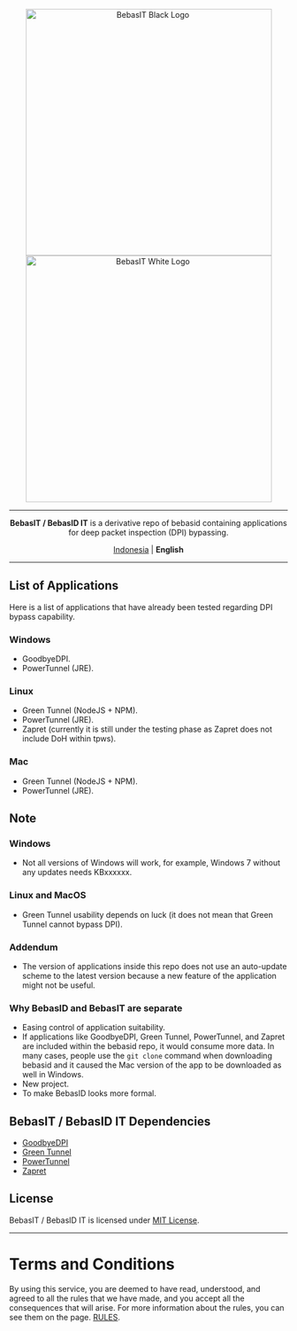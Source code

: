 <p align="center">
    <img src="https://github.com/bebasid/bebasit/blob/master/dev/resources/logo/bebasit-black.svg#gh-light-mode-only" alt="BebasIT Black Logo" width="445">
    <img src="https://github.com/bebasid/bebasit/blob/master/dev/resources/logo/bebasit-white.svg#gh-dark-mode-only" alt="BebasIT White Logo" width="445"></br>
</p>
<hr>
<p align="center">
  <b>BebasIT / BebasID IT</b> is a derivative repo of bebasid containing applications for deep packet inspection (DPI) bypassing.
</p>
<p align="center"> 
<a href="README.md">Indonesia</a> | <b>English</b>
</p>

---

## List of Applications
Here is a list of applications that have already been tested regarding DPI bypass capability.
### Windows
- GoodbyeDPI.
- PowerTunnel (JRE).
### Linux
- Green Tunnel (NodeJS + NPM).
- PowerTunnel (JRE).
- Zapret (currently it is still under the testing phase as Zapret does not include DoH within tpws).
### Mac
- Green Tunnel (NodeJS + NPM).
- PowerTunnel (JRE).
## Note
### Windows
- Not all versions of Windows will work, for example, Windows 7 without any updates needs KBxxxxxx.
### Linux and MacOS
- Green Tunnel usability depends on luck (it does not mean that Green Tunnel cannot bypass DPI).
### Addendum
- The version of applications inside this repo does not use an auto-update scheme to the latest version because a new feature of the application might not be useful.
### Why BebasID and BebasIT are separate
- Easing control of application suitability.
- If applications like GoodbyeDPI, Green Tunnel, PowerTunnel, and Zapret are included within the bebasid repo, it would consume more data. In many cases, people use the `git clone` command when downloading bebasid and it caused the Mac version of the app to be downloaded as well in Windows.
- New project.
- To make BebasID looks more formal.
## BebasIT / BebasID IT Dependencies
- [GoodbyeDPI](https://github.com/ValdikSS/GoodbyeDPI)
- [Green Tunnel](https://github.com/SadeghHayeri/GreenTunnel/)
- [PowerTunnel](https://github.com/krlvm/PowerTunnel)
- [Zapret](https://github.com/bol-van/zapret)
## License

BebasIT / BebasID IT is licensed under [MIT License](https://github.com/bebasid/bebasit/blob/master/LICENSE).

---

# Terms and Conditions

By using this service, you are deemed to have read, understood, and agreed to all the rules that we have made, and you accept all the consequences that will arise. For more information about the rules, you can see them on the page. [RULES](https://github.com/bebasid/bebasit/blob/master/dev/readme/RULES.md).
